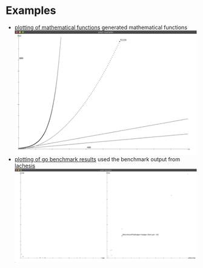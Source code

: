 # Examples

- [plotting of mathematical functions](graph/graph.go)
generated mathematical functions
![alt text](graph/data/graph_screenshot.png)
- [plotting of go benchmark results](bench/bench.go)
used the benchmark output from [lachesis](https://github.com/drakos74/lachesis) 
![alt text](bench/data/bench_screenshot.png)
